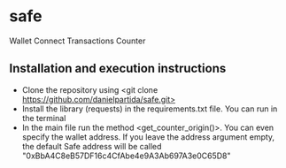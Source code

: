 # safe
Wallet Connect Transactions Counter

## Installation and execution instructions
- Clone the repository using <git clone https://github.com/danielpartida/safe.git>
- Install the library (requests) in the requirements.txt file. You can run in the terminal <pip install requests>
- In the main file run the method <get_counter_origin()>. You can even specify the wallet address. If you leave the
address argument empty, the default Safe address will be called "0xBbA4C8eB57DF16c4CfAbe4e9A3Ab697A3e0C65D8"